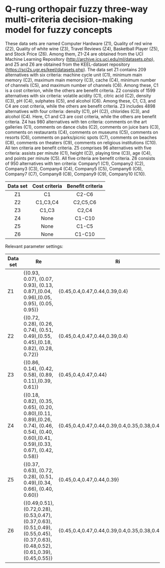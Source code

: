 # Q-rung orthopair fuzzy three-way multi-criteria decision-making model for fuzzy concepts
These data sets are named Computer Hardware (Z1), Quality of red wine (Z2), Quality of white wine (Z3), Travel Reviews (Z4), Basketball Player (Z5), and Stock Price (Z6). Among them, Z1-Z4 are obtained from the UCI Machine Learning Repository (http://archive.ics.uci.edu/ml/datasets.php), and Z5 and Z6 are obtained from the KEEL-dataset repository (https://sci2s.ugr.es/keel/datasets.php). The data set Z1 contains 209 alternatives with six criteria: machine cycle unit (C1), minimum main memory (C2), maximum main memory (C3), cache (C4), minimum number of channels (C5), and maximum number of channels (C6). Among these, C1 is a cost criterion, while the others are benefit criteria. Z2 consists of 1599 alternatives with six criteria: volatile acidity (C1), citric acid (C2), density (C3), pH (C4), sulphates (C5), and alcohol (C6). Among these, C1, C3, and C4 are cost criteria, while the others are benefit criteria. Z3 includes 4898 alternatives with four criteria: density (C1), pH (C2), chlorides (C3), and alcohol (C4). Here, C1 and C3 are cost criteria, while the others are benefit criteria. Z4 has 980 alternatives with ten criteria: comments on the art galleries (C1), comments on dance clubs (C2), comments on juice bars (C3), comments on restaurants (C4), comments on museums (C5), comments on resorts (C6), comments on parks/picnic spots (C7), comments on beaches (C8), comments on theaters (C9), comments on religious institutions (C10). All ten criteria are benefit criteria. Z5 comprises 96 alternatives with five criteria: assists per minute (C1), height (C2), playing time (C3), age (C4), and points per minute (C5). All five criteria are benefit criteria. Z6 consists of 950 alternatives with ten criteria: Company1 (C1), Company2 (C2), Company3 (C3), Company4 (C4), Company5 (C5), Company6 (C6), Company7 (C7), Company8 (C8), Company9 (C9), Company10 (C10).

<div align="center">
  
| Data set | Cost criteria | Benefit criteria |
| :---: | :---: | :---: |
| Z1 | C1 | C2-C6 |
| Z2 | C1,C3,C4 | C2,C5,C6 |
| Z3 | C1,C3 | C2,C4 |
| Z4 | None | C1-C10 |
| Z5 | None | C1-C5 |
| Z6 | None | C1-C10 |

</div>
Relevant parameter settings:
<div align="center">

| Data set | Re | Ri | $\xi$ | W |
|----------|------|------|-------|-----|
| Z1       | {(0.93, 0.07), (0.07, 0.93), (0.13, 0.87),(0.04, 0.96),(0.05, 0.95), (0.05, 0.95)} | {0.45,0.4,0.47,0.44,0.39,0.4} | 0.5 | {0.18,0.15,0.23,0.13,0.15,0.16} |
| Z2       | {(0.72, 0.28), (0.26, 0.74), (0.51, 0.49),(0.55, 0.45),(0.18, 0.82), (0.28, 0.72)} | {0.45,0.4,0.47,0.44,0.39,0.4} | 0.7 | {0.17,0.14,0.19,0.19,0.14,0.17} |
| Z3       | {(0.86, 0.14), (0.42, 0.58), (0.89, 0.11),(0.39, 0.61)} | {0.45,0.4,0.47,0.44} | 0.6 | {0.2,0.32,0.18,0.3} |
| Z4       | {(0.18, 0.82), (0.35, 0.65), (0.20, 0.80),(0.11, 0.89),(0.26, 0.74), (0.46, 0.54), (0.40, 0.60),(0.41, 0.59),(0.33, 0.67), (0.42, 0.58)} | {0.45,0.4,0.47,0.44,0.39,0.4,0.35,0.38,0.43,0.41} | 0.8 | {0.08,0.11,0.08,0.06,0.1,$ $0.12,0.11,0.12,0.11,0.11} |
| Z5       | {(0.37, 0.63), (0.72, 0.28), (0.51, 0.49),(0.34, 0.66), (0.40, 0.60)} | {0.45,0.4,0.47,0.44,0.39} | 0.9 | {0.2,0.2,0.18,0.2,0.22} |
| Z6       | {(0.49,0.51), (0.72,0.28), (0.53,0.47),(0.37,0.63), (0.51,0.49), (0.55,0.45), (0.37,0.63),(0.48,0.52), (0.61,0.39), (0.45,0.55)} | {0.45,0.4,0.47,0.44,0.39,0.4,0.35,0.38,0.43,0.41} | 0.9 | {0.1,0.09,0.1,0.1,0.11,$ $0.09,0.1,0.1,0.11,0.1} |

</div>
